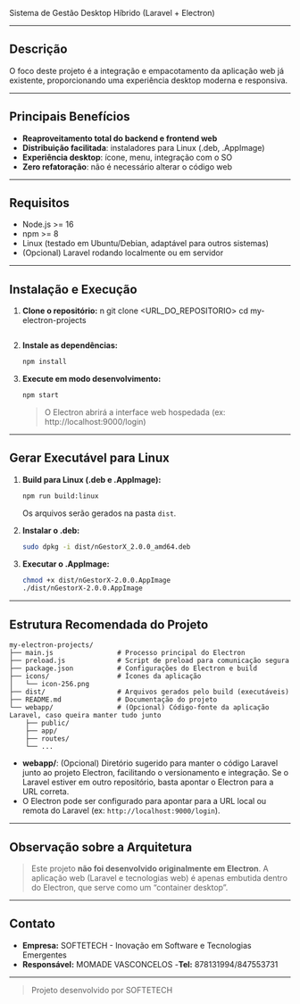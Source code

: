 
Sistema de Gestão Desktop Híbrido (Laravel + Electron)

---

## Descrição

O foco deste projeto é a integração e empacotamento da aplicação web já existente, proporcionando uma experiência desktop moderna e responsiva.

---

## Principais Benefícios
- **Reaproveitamento total do backend e frontend web**
- **Distribuição facilitada**: instaladores para Linux (.deb, .AppImage)
- **Experiência desktop**: ícone, menu, integração com o SO
- **Zero refatoração**: não é necessário alterar o código web

---

## Requisitos
- Node.js >= 16
- npm >= 8
- Linux (testado em Ubuntu/Debian, adaptável para outros sistemas)
- (Opcional) Laravel rodando localmente ou em servidor

---

## Instalação e Execução

1. **Clone o repositório:**
n
   git clone <URL_DO_REPOSITORIO>
   cd my-electron-projects
   ```

2. **Instale as dependências:**
   ```bash
   npm install
   ```

3. **Execute em modo desenvolvimento:**
   ```bash
   npm start
   ```
   > O Electron abrirá a interface web hospedada (ex: http://localhost:9000/login)

---

## Gerar Executável para Linux

1. **Build para Linux (.deb e .AppImage):**
   ```bash
   npm run build:linux
   ```
   Os arquivos serão gerados na pasta `dist`.

2. **Instalar o .deb:**
   ```bash
   sudo dpkg -i dist/nGestorX_2.0.0_amd64.deb
   ```

3. **Executar o .AppImage:**
   ```bash
   chmod +x dist/nGestorX-2.0.0.AppImage
   ./dist/nGestorX-2.0.0.AppImage
   ```

---

## Estrutura Recomendada do Projeto

```
my-electron-projects/
├── main.js                # Processo principal do Electron
├── preload.js             # Script de preload para comunicação segura
├── package.json           # Configurações do Electron e build
├── icons/                 # Ícones da aplicação
│   └── icon-256.png
├── dist/                  # Arquivos gerados pelo build (executáveis)
├── README.md              # Documentação do projeto
└── webapp/                # (Opcional) Código-fonte da aplicação Laravel, caso queira manter tudo junto
    ├── public/
    ├── app/
    ├── routes/
    └── ...
```
- **webapp/**: (Opcional) Diretório sugerido para manter o código Laravel junto ao projeto Electron, facilitando o versionamento e integração. Se o Laravel estiver em outro repositório, basta apontar o Electron para a URL correta.
- O Electron pode ser configurado para apontar para a URL local ou remota do Laravel (ex: `http://localhost:9000/login`).

---

## Observação sobre a Arquitetura
> Este projeto **não foi desenvolvido originalmente em Electron**. A aplicação web (Laravel e tecnologias web) é apenas embutida dentro do Electron, que serve como um “container desktop”.

---

## Contato
- **Empresa:** SOFTETECH -  Inovação em Software e Tecnologias Emergentes
- **Responsável:** MOMADE VASCONCELOS
-**Tel:** 878131994/847553731

---

> Projeto desenvolvido por SOFTETECH 
